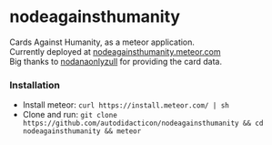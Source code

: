 # nodeagainsthumanity
Cards Against Humanity, as a meteor application.  
Currently deployed at [nodeagainsthumanity.meteor.com](https://nodeagainsthumanity.meteor.com)  
Big thanks to [nodanaonlyzull](https://github.com/nodanaonlyzuul/against-humanity/blob/master/source/cards.json) for providing the card data.

### Installation
* Install meteor: `curl https://install.meteor.com/ | sh`
* Clone and run: `git clone https://github.com/autodidacticon/nodeagainsthumanity && cd nodeagainsthumanity && meteor`


